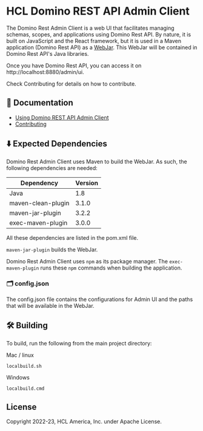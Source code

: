 # HCL Domino REST API Admin Client

The Domino Rest Admin Client is a web UI that facilitates managing schemas, scopes, and applications using Domino Rest API. By nature, it is built on JavaScript and the React framework, but it is used in a Maven application (Domino Rest API) as a [WebJar](https://www.webjars.org/). This WebJar will be contained in Domino Rest API's Java libraries.

Once you have Domino Rest API, you can access it on http://localhost:8880/admin/ui.

Check Contributing for details on how to contribute.

## 📔 Documentation
- [Using Domino REST API Admin Client](https://opensource.hcltechsw.com/Domino-rest-api/references/usingdominorestapi/administrationui.html)
- [Contributing](/CONTRIBUTING.md)

## ⬇️ Expected Dependencies

Domino Rest Admin Client uses Maven to build the WebJar. As such, the following dependencies are needed:

| Dependency | Version |
| --- | --- |
| Java | 1.8 |
| maven-clean-plugin | 3.1.0 |
| maven-jar-plugin | 3.2.2 |
| exec-maven-plugin | 3.0.0 |

All these dependencies are listed in the pom.xml file.

`maven-jar-plugin` builds the WebJar.

Domino Rest Admin Client uses `npm` as its package manager. The `exec-maven-plugin` runs these `npm` commands when building the application.

### 🗂️ config.json

The config.json file contains the configurations for Admin UI and the paths that will be available in the WebJar.

## 🛠️ Building

To build, run the following from the main project directory:

Mac / linux

`localbuild.sh`

Windows

`localbuild.cmd`

## License

Copyright 2022-23, HCL America, Inc. under Apache License.